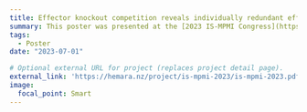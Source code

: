 ```yaml
---
title: Effector knockout competition reveals individually redundant effectors are collectively required for successful virulence
summary: This poster was presented at the [2023 IS-MPMI Congress](https://www.ismpmi.org/Events/Archives/2023Congress/Pages/default.aspx) in Providence, RI.
tags:
  - Poster
date: "2023-07-01"

# Optional external URL for project (replaces project detail page).
external_link: 'https://hemara.nz/project/is-mpmi-2023/is-mpmi-2023.pdf'
image:
  focal_point: Smart
---
```

